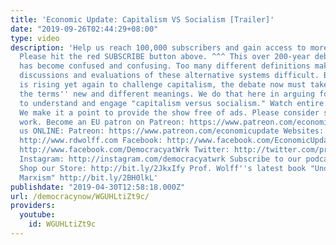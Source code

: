 ```yaml
---
title: 'Economic Update: Capitalism VS Socialism [Trailer]'
date: "2019-09-26T02:44:29+08:00"
type: video
description: 'Help us reach 100,000 subscribers and gain access to more studio time!
  Please hit the red SUBSCRIBE button above. ^^^ This over 200-year debate and struggle
  has become confused and confusing. Too many different definitions make honest, balanced
  discussions and evaluations of these alternative systems difficult. Because socialism
  is rising yet again to challenge capitalism, the debate now must take account of
  the terms'' new and different meanings. We do that here in arguing for a new way
  to understand and engage "capitalism versus socialism." Watch entire episode: https://www.youtube.com/watch?v=cBRhTnswnv0&t=186s
  We make it a point to provide the show free of ads. Please consider supporting our
  work. Become an EU patron on Patreon: https://www.patreon.com/economicupdate Follow
  us ONLINE: Patreon: https://www.patreon.com/economicupdate Websites: http://www.democracyatwork.info/economicupdate
  http://www.rdwolff.com Facebook: http://www.facebook.com/EconomicUpdate http://www.facebook.com/RichardDWolff
  http://www.facebook.com/DemocracyatWrk Twitter: http://twitter.com/profwolff http://twitter.com/democracyatwrk
  Instagram: http://instagram.com/democracyatwrk Subscribe to our podcast: http://economicupdate.libsyn.com
  Shop our Store: http://bit.ly/2JkxIfy Prof. Wolff''s latest book "Understanding
  Marxism" http://bit.ly/2BH0lkL'
publishdate: "2019-04-30T12:58:18.000Z"
url: /democracynow/WGUHLtiZt9c/
providers:
  youtube:
    id: WGUHLtiZt9c
---
```

